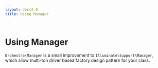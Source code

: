 ```yaml
---
layout: docs2.0
title: Using Manager

---
```


Using Manager
==============

`Orchestra\Manager` is a small improvement to `Illuminate\Support\Manager`, which allow multi-ton driver based factory design pattern for your class.